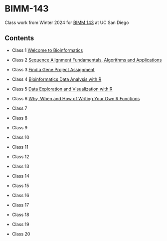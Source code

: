 # BIMM-143

Class work from Winter 2024 for [BIMM 143](https://bioboot.github.io/bimm143_W24/) at UC San Diego

## Contents

- Class 1 [Welcome to Bioinformatics](https://bioboot.github.io/bimm143_W24/schedule/#1)

- Class 2 [Sequence Alignment Fundamentals, Algorithms and Applications](https://bioboot.github.io/bimm143_W24/schedule/#2)

- Class 3 [Find a Gene Project Assignment](https://bioboot.github.io/bimm143_W24/schedule/#21)

- Class 4 [Bioinformatics Data Analysis with R]([https://bioboot.github.io/bimm143_W24/schedule/#4](https://github.com/jbgarza/BIMM-143/blob/main/class04/class4.pdf))

- Class 5 [Data Exploration and Visualization with R](https://bioboot.github.io/bimm143_W24/schedule/#5)

- Class 6 [Why, When and How of Writing Your Own R Functions](https://bioboot.github.io/bimm143_W24/schedule/#6)

- Class 7 

- Class 8

- Class 9

- Class 10

- Class 11

- Class 12

- Class 13

- Class 14

- Class 15

- Class 16

- Class 17

- Class 18

- Class 19

- Class 20

